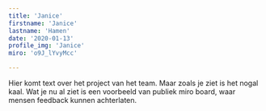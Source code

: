 ```yaml
---
title: 'Janice'
firstname: 'Janice'
lastname: 'Hamen'
date: '2020-01-13'
profile_img: 'Janice'
miro: 'o9J_lYvyMcc'

---
```


Hier komt text over het project van het team. Maar zoals je ziet is het nogal kaal. Wat je nu al ziet is een voorbeeld van publiek miro board, waar mensen feedback kunnen achterlaten.

